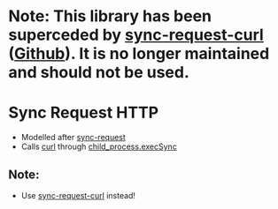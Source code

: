  # Note: This library has been superceded by [sync-request-curl](https://www.npmjs.com/package/sync-request-curl) ([Github](https://github.com/nktnet1/sync-request-curl)). It is no longer maintained and should not be used.

# Sync Request HTTP
- Modelled after [sync-request](https://www.npmjs.com/package/sync-request)
- Calls [curl](https://curl.se/) through [child_process.execSync](https://nodejs.org/api/child_process.html#child_processexecsynccommand-options)

## Note:
- Use [sync-request-curl](https://github.com/nktnet1/sync-request-curl) instead!

